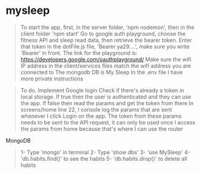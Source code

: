 # mysleep
> To start the app, first, in the server folder, 'npm nodemon', then in the client folder 'npm start'
> Go to google auth playground, choose the fitness API and sleep read data, then retrieve the bearer token. Enter that token in the dotFile.js file,  'Bearer ya29....', make sure you write 'Bearer' in front. The link for the playground is: https://developers.google.com/oauthplayground/
> Make sure the wifi IP address in the client/services files match the wifi address you are connected to
> The mongodb DB is My Sleep
> In the .env file I have more private instructions

> To do. Implement Google login
> Check if there's already a token in local storage. If true then the user is authenticated and they can use the app.
> If false then read the params and get the token from there
> In screens/home line 22, I console log the params that are sent whenever I click Login on the app.
> The token from these params needs to be sent to the API request, it can only be used once
> I access the params from home because that's where I can use the router

MongoDB
> 1- Type 'mongo' in terminal
> 2- Type 'show dbs'
> 3- 'use MySleep'
> 4- 'db.habits.find()' to see the habits
> 5- 'db.habits.drop()' to delete all habits